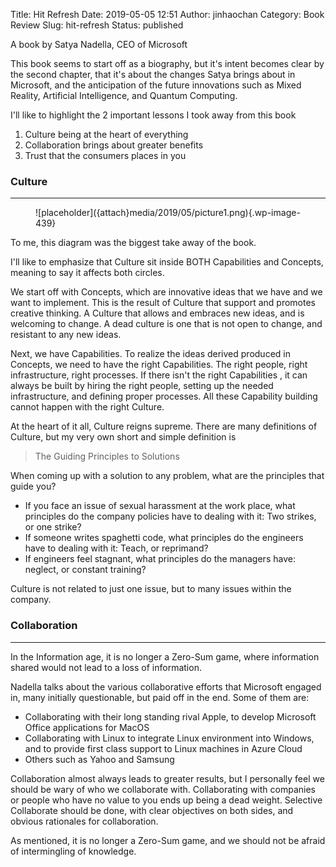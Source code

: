 Title: Hit Refresh
Date: 2019-05-05 12:51
Author: jinhaochan
Category: Book Review
Slug: hit-refresh
Status: published

<!-- wp:paragraph -->

A book by Satya Nadella, CEO of Microsoft

<!-- /wp:paragraph -->

<!-- wp:paragraph -->

This book seems to start off as a biography, but it's intent becomes clear by the second chapter, that it's about the changes Satya brings about in Microsoft, and the anticipation of the future innovations such as Mixed Reality, Artificial Intelligence, and Quantum Computing.

<!-- /wp:paragraph -->

<!-- wp:paragraph -->

I'll like to highlight the 2 important lessons I took away from this book

<!-- /wp:paragraph -->

<!-- wp:list {"ordered":true} -->

1.  Culture being at the heart of everything
2.  Collaboration brings about greater benefits
3.  Trust that the consumers places in you

<!-- /wp:list -->

<!-- wp:heading {"level":3} -->

### Culture

<!-- /wp:heading -->

<!-- wp:separator -->

------------------------------------------------------------------------

<!-- /wp:separator -->

</p>
<!-- wp:image {"id":439} -->

<figure class="wp-block-image">
![placeholder]({attach}media/2019/05/picture1.png){.wp-image-439}

</figure>
<!-- /wp:image -->

<!-- wp:paragraph -->

To me, this diagram was the biggest take away of the book.

<!-- /wp:paragraph -->

<!-- wp:paragraph -->

I'll like to emphasize that Culture sit inside BOTH Capabilities and Concepts, meaning to say it affects both circles.

<!-- /wp:paragraph -->

<!-- wp:paragraph -->

We start off with Concepts, which are innovative ideas that we have and we want to implement. This is the result of Culture that support and promotes creative thinking. A Culture that allows and embraces new ideas, and is welcoming to change. A dead culture is one that is not open to change, and resistant to any new ideas.

<!-- /wp:paragraph -->

<!-- wp:paragraph -->

Next, we have Capabilities. To realize the ideas derived produced in Concepts, we need to have the right Capabilities. The right people, right infrastructure, right processes. If there isn't the right Capabilities , it can always be built by hiring the right people, setting up the needed infrastructure, and defining proper processes. All these Capability building cannot happen with the right Culture.

<!-- /wp:paragraph -->

<!-- wp:paragraph -->

At the heart of it all, Culture reigns supreme. There are many definitions of Culture, but my very own short and simple definition is

<!-- /wp:paragraph -->

<!-- wp:quote -->

> The Guiding Principles to Solutions

<!-- /wp:quote -->

<!-- wp:paragraph -->

When coming up with a solution to any problem, what are the principles that guide you?

<!-- /wp:paragraph -->

<!-- wp:list -->

-   If you face an issue of sexual harassment at the work place, what principles do the company policies have to dealing with it: Two strikes, or one strike?
-   If someone writes spaghetti code, what principles do the engineers have to dealing with it: Teach, or reprimand?
-   If engineers feel stagnant, what principles do the managers have: neglect, or constant training?

<!-- /wp:list -->

<!-- wp:paragraph -->

Culture is not related to just one issue, but to many issues within the company.

<!-- /wp:paragraph -->

<!-- wp:heading {"level":3} -->

### Collaboration

<!-- /wp:heading -->

<!-- wp:separator -->

------------------------------------------------------------------------

<!-- /wp:separator -->

</p>
<!-- wp:paragraph -->

In the Information age, it is no longer a Zero-Sum game, where information shared would not lead to a loss of information.

<!-- /wp:paragraph -->

<!-- wp:paragraph -->

Nadella talks about the various collaborative efforts that Microsoft engaged in, many initially questionable, but paid off in the end. Some of them are:

<!-- /wp:paragraph -->

<!-- wp:list -->

-   Collaborating with their long standing rival Apple, to develop Microsoft Office applications for MacOS
-   Collaborating with Linux to integrate Linux environment into Windows, and to provide first class support to Linux machines in Azure Cloud
-   Others such as Yahoo and Samsung

<!-- /wp:list -->

<!-- wp:paragraph -->

Collaboration almost always leads to greater results, but I personally feel we should be wary of who we collaborate with. Collaborating with companies or people who have no value to you ends up being a dead weight. Selective Collaborate should be done, with clear objectives on both sides, and obvious rationales for collaboration.

<!-- /wp:paragraph -->

<!-- wp:paragraph -->

As mentioned, it is no longer a Zero-Sum game, and we should not be afraid of intermingling of knowledge.

<!-- /wp:paragraph -->
